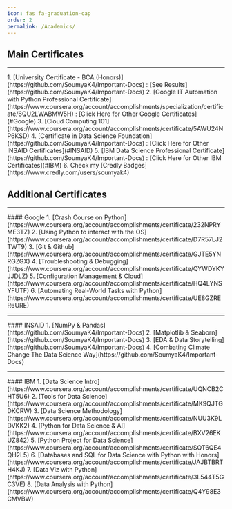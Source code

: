 ```yaml
---
icon: fas fa-graduation-cap
order: 2
permalink: /Academics/
---
```


## Main Certificates
<hr>
1. [University Certificate - BCA (Honors)](https://github.com/SoumyaK4/Important-Docs) : [See Results](https://github.com/SoumyaK4/Important-Docs)
2. [Google IT Automation with Python Professional Certificate](https://www.coursera.org/account/accomplishments/specialization/certificate/6QU2LWABMW5H) : [Click Here for Other Google Certificates](#Google)
3. [Cloud Computing 101](https://www.coursera.org/account/accomplishments/certificate/5AWU24NP6KSD)
4. [Certificate in Data Science Foundation](https://github.com/SoumyaK4/Important-Docs) : [Click Here for Other INSAID Certificates](#INSAID)
5. [IBM Data Science Professional Certificate](https://github.com/SoumyaK4/Important-Docs) : [Click Here for Other IBM Certificates](#IBM)
6. Check my [Credly Badges](https://www.credly.com/users/soumyak4)

## Additional Certificates
<hr id=Google>
#### Google
1. [Crash Course on Python](https://www.coursera.org/account/accomplishments/certificate/232NPRYME3TZ)
2. [Using Python to interact with the OS](https://www.coursera.org/account/accomplishments/certificate/D7R57LJ2TWT9)
3. [Git & Github](https://www.coursera.org/account/accomplishments/certificate/GJTE5YNRGZGX)
4. [Troubleshooting & Debugging](https://www.coursera.org/account/accomplishments/certificate/QYWDYKYJJDLZ)
5. [Configuration Management & Cloud](https://www.coursera.org/account/accomplishments/certificate/HQ4LYNSYFUTF)
6. [Automating Real-World Tasks with Python](https://www.coursera.org/account/accomplishments/certificate/UE8GZRER6URE)

<hr id=INSAID>
#### INSAID
1. [NumPy & Pandas](https://github.com/SoumyaK4/Important-Docs)
2. [Matplotlib & Seaborn](https://github.com/SoumyaK4/Important-Docs)
3. [EDA & Data Storytelling](https://github.com/SoumyaK4/Important-Docs)
4. [Combating Climate Change The Data Science Way](https://github.com/SoumyaK4/Important-Docs)

<hr id=IBM>
#### IBM
1. [Data Science Intro](https://www.coursera.org/account/accomplishments/certificate/UQNCB2CHT5U6)
2. [Tools for Data Science](https://www.coursera.org/account/accomplishments/certificate/MK9QJTGDKCRW)
3. [Data Science Methodology](https://www.coursera.org/account/accomplishments/certificate/NUU3K9LDVKK2)
4. [Python for Data Science & AI](https://www.coursera.org/account/accomplishments/certificate/BXV26EKUZ842)
5. [Python Project for Data Science](https://www.coursera.org/account/accomplishments/certificate/SQT6QE4QH2L5)
6. [Databases and SQL for Data Science with Python with Honors](https://www.coursera.org/account/accomplishments/certificate/JAJBTBRTH4KJ)
7. [Data Viz with Python](https://www.coursera.org/account/accomplishments/certificate/3L544T5GC3VE)
8. [Data Analysis with Python](https://www.coursera.org/account/accomplishments/certificate/Q4Y98E3CMVBW)